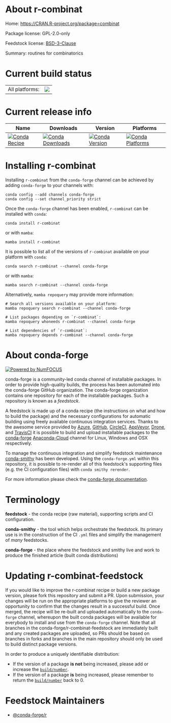 About r-combinat
================

Home: https://CRAN.R-project.org/package=combinat

Package license: GPL-2.0-only

Feedstock license: [BSD-3-Clause](https://github.com/conda-forge/r-combinat-feedstock/blob/main/LICENSE.txt)

Summary: routines for combinatorics

Current build status
====================


<table><tr><td>All platforms:</td>
    <td>
      <a href="https://dev.azure.com/conda-forge/feedstock-builds/_build/latest?definitionId=1046&branchName=main">
        <img src="https://dev.azure.com/conda-forge/feedstock-builds/_apis/build/status/r-combinat-feedstock?branchName=main">
      </a>
    </td>
  </tr>
</table>

Current release info
====================

| Name | Downloads | Version | Platforms |
| --- | --- | --- | --- |
| [![Conda Recipe](https://img.shields.io/badge/recipe-r--combinat-green.svg)](https://anaconda.org/conda-forge/r-combinat) | [![Conda Downloads](https://img.shields.io/conda/dn/conda-forge/r-combinat.svg)](https://anaconda.org/conda-forge/r-combinat) | [![Conda Version](https://img.shields.io/conda/vn/conda-forge/r-combinat.svg)](https://anaconda.org/conda-forge/r-combinat) | [![Conda Platforms](https://img.shields.io/conda/pn/conda-forge/r-combinat.svg)](https://anaconda.org/conda-forge/r-combinat) |

Installing r-combinat
=====================

Installing `r-combinat` from the `conda-forge` channel can be achieved by adding `conda-forge` to your channels with:

```
conda config --add channels conda-forge
conda config --set channel_priority strict
```

Once the `conda-forge` channel has been enabled, `r-combinat` can be installed with `conda`:

```
conda install r-combinat
```

or with `mamba`:

```
mamba install r-combinat
```

It is possible to list all of the versions of `r-combinat` available on your platform with `conda`:

```
conda search r-combinat --channel conda-forge
```

or with `mamba`:

```
mamba search r-combinat --channel conda-forge
```

Alternatively, `mamba repoquery` may provide more information:

```
# Search all versions available on your platform:
mamba repoquery search r-combinat --channel conda-forge

# List packages depending on `r-combinat`:
mamba repoquery whoneeds r-combinat --channel conda-forge

# List dependencies of `r-combinat`:
mamba repoquery depends r-combinat --channel conda-forge
```


About conda-forge
=================

[![Powered by
NumFOCUS](https://img.shields.io/badge/powered%20by-NumFOCUS-orange.svg?style=flat&colorA=E1523D&colorB=007D8A)](https://numfocus.org)

conda-forge is a community-led conda channel of installable packages.
In order to provide high-quality builds, the process has been automated into the
conda-forge GitHub organization. The conda-forge organization contains one repository
for each of the installable packages. Such a repository is known as a *feedstock*.

A feedstock is made up of a conda recipe (the instructions on what and how to build
the package) and the necessary configurations for automatic building using freely
available continuous integration services. Thanks to the awesome service provided by
[Azure](https://azure.microsoft.com/en-us/services/devops/), [GitHub](https://github.com/),
[CircleCI](https://circleci.com/), [AppVeyor](https://www.appveyor.com/),
[Drone](https://cloud.drone.io/welcome), and [TravisCI](https://travis-ci.com/)
it is possible to build and upload installable packages to the
[conda-forge](https://anaconda.org/conda-forge) [Anaconda-Cloud](https://anaconda.org/)
channel for Linux, Windows and OSX respectively.

To manage the continuous integration and simplify feedstock maintenance
[conda-smithy](https://github.com/conda-forge/conda-smithy) has been developed.
Using the ``conda-forge.yml`` within this repository, it is possible to re-render all of
this feedstock's supporting files (e.g. the CI configuration files) with ``conda smithy rerender``.

For more information please check the [conda-forge documentation](https://conda-forge.org/docs/).

Terminology
===========

**feedstock** - the conda recipe (raw material), supporting scripts and CI configuration.

**conda-smithy** - the tool which helps orchestrate the feedstock.
                   Its primary use is in the construction of the CI ``.yml`` files
                   and simplify the management of *many* feedstocks.

**conda-forge** - the place where the feedstock and smithy live and work to
                  produce the finished article (built conda distributions)


Updating r-combinat-feedstock
=============================

If you would like to improve the r-combinat recipe or build a new
package version, please fork this repository and submit a PR. Upon submission,
your changes will be run on the appropriate platforms to give the reviewer an
opportunity to confirm that the changes result in a successful build. Once
merged, the recipe will be re-built and uploaded automatically to the
`conda-forge` channel, whereupon the built conda packages will be available for
everybody to install and use from the `conda-forge` channel.
Note that all branches in the conda-forge/r-combinat-feedstock are
immediately built and any created packages are uploaded, so PRs should be based
on branches in forks and branches in the main repository should only be used to
build distinct package versions.

In order to produce a uniquely identifiable distribution:
 * If the version of a package **is not** being increased, please add or increase
   the [``build/number``](https://docs.conda.io/projects/conda-build/en/latest/resources/define-metadata.html#build-number-and-string).
 * If the version of a package **is** being increased, please remember to return
   the [``build/number``](https://docs.conda.io/projects/conda-build/en/latest/resources/define-metadata.html#build-number-and-string)
   back to 0.

Feedstock Maintainers
=====================

* [@conda-forge/r](https://github.com/conda-forge/r/)


